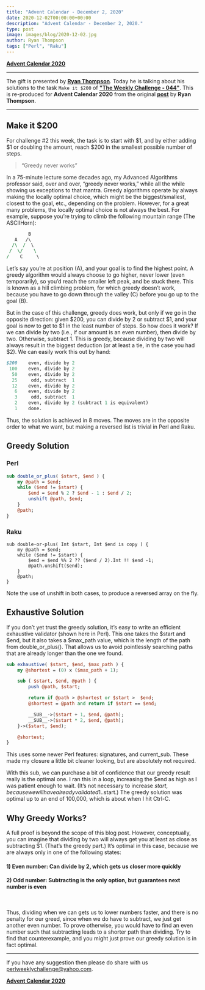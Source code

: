 ```yaml
---
title: "Advent Calendar - December 2, 2020"
date: 2020-12-02T00:00:00+00:00
description: "Advent Calendar - December 2, 2020."
type: post
image: images/blog/2020-12-02.jpg
author: Ryan Thompson
tags: ["Perl", "Raku"]
---
```


[**Advent Calendar 2020**](/blog/advent-calendar-2020)
***

The gift is presented by [**Ryan Thompson**](https://perlweeklychallenge.org/blog/meet-the-champion-038). Today he is talking about his solutions to the task `Make it $200` of **["The Weekly Challenge - 044"](/blog/perl-weekly-challenge-044)**. This is re-produced for **Advent Calendar 2020** from the original [**post**](http://ry.ca/2020/01/make-it-200/) by **Ryan Thompson**.

***

## Make it $200

For challenge #2 this week, the task is to start with $1, and by either adding $1 or doubling the amount, reach $200 in the smallest possible number of steps.

> “Greedy never works”

In a 75-minute lecture some decades ago, my Advanced Algorithms professor said, over and over, “greedy never works,” while all the while showing us exceptions to that mantra. Greedy algorithms operate by always making the locally optimal choice, which might be the biggest/smallest, closest to the goal, etc., depending on the problem. However, for a great many problems, the locally optimal choice is not always the best. For example, suppose you’re trying to climb the following mountain range (The ASCIIHorn):

```perl
        B
   A   /\
  /\  /  \
 /  \/    \
/    C     \
```

Let’s say you’re at position (A), and your goal is to find the highest point. A greedy algorithm would always choose to go higher, never lower (even temporarily), so you’d reach the smaller left peak, and be stuck there. This is known as a hill climbing problem, for which greedy doesn’t work, because you have to go down through the valley (C) before you go up to the goal (B).

But in the case of this challenge, greedy does work, but only if we go in the opposite direction: given $200, you can divide by 2 or subtract $1, and your goal is now to get to $1 in the least number of steps. So how does it work? If we can divide by two (i.e., if our amount is an even number), then divide by two. Otherwise, subtract 1. This is greedy, because dividing by two will always result in the biggest deduction (or at least a tie, in the case you had $2). We can easily work this out by hand:

```perl
$200    even, divide by 2
 100    even, divide by 2
  50    even, divide by 2
  25     odd, subtract  1
  12    even, divide by 2
   6    even, divide by 2
   3     odd, subtract  1
   2    even, divide by 2 (subtract 1 is equivalent)
   1    done.
```

Thus, the solution is achieved in 8 moves. The moves are in the opposite order to what we want, but making a reversed list is trivial in Perl and Raku.

## Greedy Solution

### Perl

```perl
sub double_or_plus( $start, $end ) {
    my @path = $end;
    while ($end != $start) {
        $end = $end % 2 ? $end - 1 : $end / 2;
        unshift @path, $end;
    }
    @path;
}
```

### Raku

```perl6
sub double-or-plus( Int $start, Int $end is copy ) {
    my @path = $end;
    while ($end != $start) {
        $end = $end %% 2 ?? ($end / 2).Int !! $end -1;
        @path.unshift($end);
    }
    @path;
}
```

Note the use of unshift in both cases, to produce a reversed array on the fly.

## Exhaustive Solution

If you don’t yet trust the greedy solution, it’s easy to write an efficient exhaustive validator (shown here in Perl). This one takes the $start and $end, but it also takes a $max_path value, which is the length of the path from double_or_plus(). That allows us to avoid pointlessly searching paths that are already longer than the one we found.

```perl
sub exhaustive( $start, $end, $max_path ) {
    my @shortest = (0) x ($max_path + 1);

    sub ( $start, $end, @path ) {
        push @path, $start;

        return if @path > @shortest or $start >  $end;
        @shortest = @path and return if $start == $end;

        __SUB__->($start + 1, $end, @path);
        __SUB__->($start * 2, $end, @path);
    }->($start, $end);

    @shortest;
}
```

This uses some newer Perl features: signatures, and current_sub. These made my closure a little bit cleaner looking, but are absolutely not required.

With this sub, we can purchase a bit of confidence that our greedy result really is the optimal one. I ran this in a loop, increasing the $end as high as I was patient enough to wait. (It’s not necessary to increase $start, because we will have already validated 1..$start.) The greedy solution was optimal up to an end of 100,000, which is about when I hit Ctrl-C.

## Why Greedy Works?

A full proof is beyond the scope of this blog post. However, conceptually, you can imagine that dividing by two will always get you at least as close as subtracting $1. (That’s the greedy part.) It’s optimal in this case, because we are always only in one of the following states:

#### 1) Even number: Can divide by 2, which gets us closer more quickly

#### 2) Odd number: Subtracting is the only option, but guarantees next number is even
<br>

Thus, dividing when we can gets us to lower numbers faster, and there is no penalty for our greed, since when we do have to subtract, we just get another even number. To prove otherwise, you would have to find an even number such that subtracting leads to a shorter path than dividing. Try to find that counterexample, and you might just prove our greedy solution is in fact optimal.

***
If you have any suggestion then please do share with us <perlweeklychallenge@yahoo.com>.

[**Advent Calendar 2020**](/blog/advent-calendar-2020)
